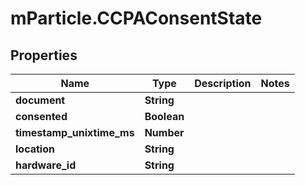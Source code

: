 # mParticle.CCPAConsentState

## Properties

| Name                      | Type        | Description | Notes |
| ------------------------- | ----------- | ----------- | ----- |
| **document**              | **String**  |             |       |
| **consented**             | **Boolean** |             |       |
| **timestamp_unixtime_ms** | **Number**  |             |       |
| **location**              | **String**  |             |       |
| **hardware_id**           | **String**  |             |       |
